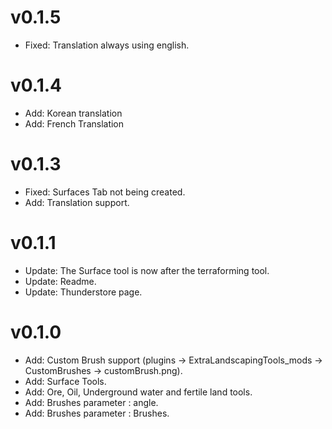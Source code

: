 # v0.1.5
- Fixed: Translation always using english.

# v0.1.4
- Add: Korean translation 
- Add: French Translation

# v0.1.3
- Fixed: Surfaces Tab not being created.
- Add: Translation support.

# v0.1.1
- Update: The Surface tool is now after the terraforming tool.
- Update: Readme.
- Update: Thunderstore page.

# v0.1.0
- Add: Custom Brush support (plugins -> ExtraLandscapingTools_mods -> CustomBrushes -> customBrush.png).
- Add: Surface Tools.
- Add: Ore, Oil, Underground water and fertile land tools.
- Add: Brushes parameter : angle.
- Add: Brushes parameter : Brushes.